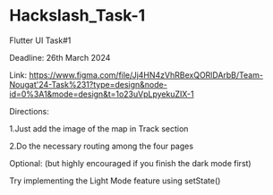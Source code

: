 # Hackslash_Task-1
Flutter UI Task#1

Deadline: 26th March 2024

Link: https://www.figma.com/file/Jj4HN4zVhRBexQORlDArbB/Team-Nougat'24-Task%231?type=design&node-id=0%3A1&mode=design&t=1o23uVpLpyekuZIX-1

Directions:

1.Just add the image of the map in Track section

2.Do the necessary routing among the four pages

Optional: (but highly encouraged if you finish the dark mode first) 

Try implementing the Light Mode feature using setState()
